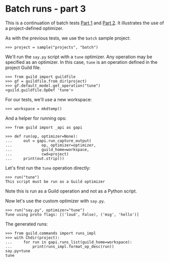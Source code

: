 # Batch runs - part 3

This is a continuation of batch tests [Part 1](batch-1.md) and [Part
2](batch-2.md). It illustrates the use of a project-defined optimizer.

As with the previous tests, we use the `batch` sample project:

    >>> project = sample("projects", "batch")

We'll run the `say.py` script with a `tune` optimizer. Any operation
may be specified as an optimizer. In this case, `tune` is an operation
defined in the project Guild file.

    >>> from guild import guildfile
    >>> gf = guildfile.from_dir(project)
    >>> gf.default_model.get_operation("tune")
    <guild.guildfile.OpDef 'tune'>

For our tests, we'll use a new workspace:

    >>> workspace = mkdtemp()

And a helper for running ops:

    >>> from guild import _api as gapi

    >>> def run(op, optimizer=None):
    ...     out = gapi.run_capture_output(
    ...             op, optimizer=optimizer,
    ...             guild_home=workspace,
    ...             cwd=project)
    ...     print(out.strip())

Let's first run the `tune` operation directly:

    >>> run("tune")
    This script must be run as a Guild optimizer

Note this is run as a Guild operation and not as a Python script.

Now let's use the custom optimizer with `say.py`.

    >>> run("say.py", optimizer="tune")
    Tune using proto flags: [('loud', False), ('msg', 'hello')]

The generated runs:

    >>> from guild.commands import runs_impl
    >>> with Chdir(project):
    ...     for run in gapi.runs_list(guild_home=workspace):
    ...         print(runs_impl.format_op_desc(run))
    say.py+tune
    tune
